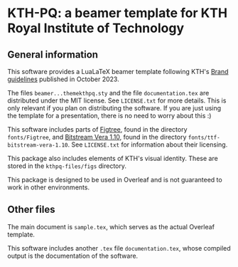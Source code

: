 KTH-PQ: a beamer template for KTH Royal Institute of Technology
===============================================================

General information
-------------------

This software provides a LuaLaTeX beamer template following KTH's
[Brand guidelines](https://intra.kth.se/en/administration/kommunikation/varumarke/grafiskprofil/kth-s-grafiska-profil-1.844676)
published in October 2023.

The files `beamer...themekthpq.sty` and the file `documentation.tex` are
distributed under the MIT license. See `LICENSE.txt` for more details. This is
only relevant if you plan on distributing the software. If you are just
using the template for a presentation, there is no need to worry about this :)

This software includes parts of
[Figtree](https://github.com/erikdkennedy/figtree/tree/master), found in the
directory `fonts/Figtree`, and
[Bitstream Vera 1.10](https://download.gnome.org/sources/ttf-bitstream-vera/),
found in the directory `fonts/ttf-bitstream-vera-1.10`. See `LICENSE.txt`
for information about their licensing.

This package also includes elements of KTH's visual identity. These are stored
in the `kthpq-files/figs` directory.

This package is designed to be used in Overleaf and is not guaranteed to work
in other environments.

Other files
-----------

The main document is `sample.tex`, which serves as the actual Overleaf
template.

This software includes another `.tex` file `documentation.tex`, whose
compiled output is the documentation of the software.